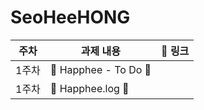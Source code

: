 # SeoHeeHONG

| 주차  | 과제 내용             | 🔗 링크 |
| ----- | --------------------- | ------- |
| 1주차 | 💛 Happhee - To Do 💛 |         |
| 1주차 | 💛 Happhee.log 💛     |         |
